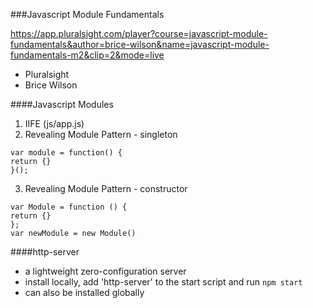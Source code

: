 ###Javascript Module Fundamentals 

https://app.pluralsight.com/player?course=javascript-module-fundamentals&author=brice-wilson&name=javascript-module-fundamentals-m2&clip=2&mode=live 

- Pluralsight  
- Brice Wilson   
 

####Javascript Modules
1. IIFE (js/app.js)  
2. Revealing Module Pattern - singleton  

`var module = function() {`  
`return {}`   
`}();`  

3. Revealing Module Pattern - constructor 

`var Module = function () {`  
`return {}`  
`};`  
`var newModule = new Module()` 

####http-server 
- a lightweight zero-configuration server  
- install locally, add 'http-server' to the start script and run `npm start` 
- can also be installed globally 